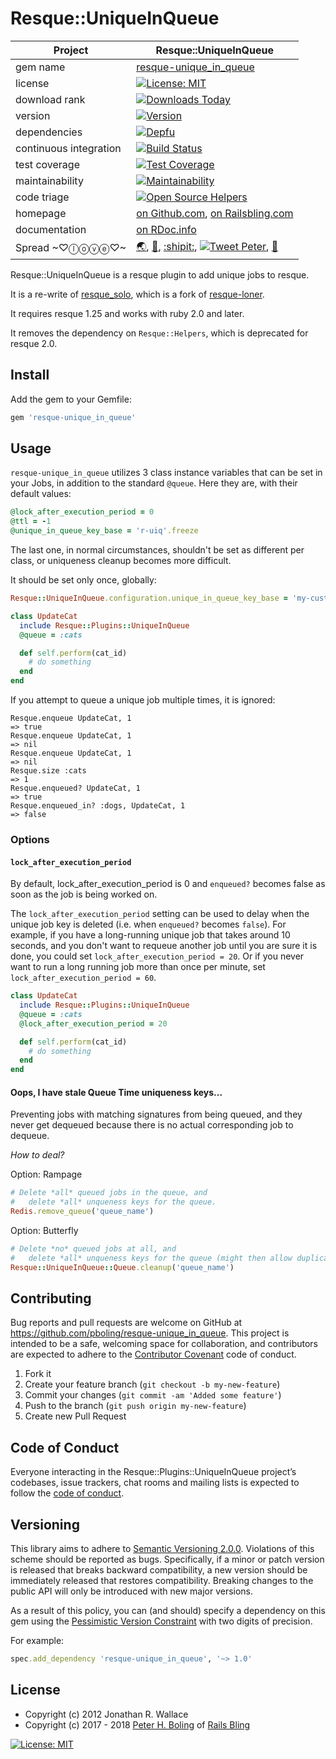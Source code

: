 # Resque::UniqueInQueue

| Project                 |  Resque::UniqueInQueue |
|------------------------ | ----------------------- |
| gem name                |  [resque-unique_in_queue](https://rubygems.org/gems/resque-unique_in_queue) |
| license                 |  [![License: MIT](https://img.shields.io/badge/License-MIT-green.svg)](https://opensource.org/licenses/MIT) |
| download rank           |  [![Downloads Today](https://img.shields.io/gem/rd/resque-unique_in_queue.svg)](https://github.com/pboling/resque-unique_in_queue) |
| version                 |  [![Version](https://img.shields.io/gem/v/resque-unique_in_queue.svg)](https://rubygems.org/gems/resque-unique_in_queue) |
| dependencies            |  [![Depfu](https://badges.depfu.com/badges/25c6e1e4c671926e9adea898f2df9a47/count.svg)](https://depfu.com/github/pboling/resque-unique_in_queue?project_id=2729) |
| continuous integration  |  [![Build Status](https://travis-ci.org/pboling/resque-unique_in_queue.svg?branch=master)](https://travis-ci.org/pboling/resque-unique_in_queue) |
| test coverage           |  [![Test Coverage](https://api.codeclimate.com/v1/badges/7520df3968eb146c8894/test_coverage)](https://codeclimate.com/github/pboling/resque-unique_in_queue/test_coverage) |
| maintainability         |  [![Maintainability](https://api.codeclimate.com/v1/badges/7520df3968eb146c8894/maintainability)](https://codeclimate.com/github/pboling/resque-unique_in_queue/maintainability) |
| code triage             |  [![Open Source Helpers](https://www.codetriage.com/pboling/resque-unique_in_queue/badges/users.svg)](https://www.codetriage.com/pboling/resque-unique_in_queue) |
| homepage                |  [on Github.com][homepage], [on Railsbling.com][blogpage] |
| documentation           |  [on RDoc.info][documentation] |
| Spread ~♡ⓛⓞⓥⓔ♡~      |  [🌏](https://about.me/peter.boling), [👼](https://angel.co/peter-boling), [:shipit:](http://coderwall.com/pboling), [![Tweet Peter](https://img.shields.io/twitter/follow/galtzo.svg?style=social&label=Follow)](http://twitter.com/galtzo), [🌹](https://nationalprogressiveparty.org) |

Resque::UniqueInQueue is a resque plugin to add unique jobs to resque.

It is a re-write of [resque_solo](https://github.com/neighborland/resque_solo), which is a fork of [resque-loner](https://github.com/jayniz/resque-loner).

It requires resque 1.25 and works with ruby 2.0 and later.

It removes the dependency on `Resque::Helpers`, which is deprecated for resque 2.0.

## Install

Add the gem to your Gemfile:

```ruby
gem 'resque-unique_in_queue'
```

## Usage

`resque-unique_in_queue` utilizes 3 class instance variables that can be set
in your Jobs, in addition to the standard `@queue`.  Here they are, with their
default values:

```ruby
@lock_after_execution_period = 0
@ttl = -1
@unique_in_queue_key_base = 'r-uiq'.freeze
```

The last one, in normal circumstances, shouldn't be set as different per class,
or uniqueness cleanup becomes more difficult.

It should be set only once, globally:

```ruby
Resque::UniqueInQueue.configuration.unique_in_queue_key_base = 'my-custom'
```


```ruby
class UpdateCat
  include Resque::Plugins::UniqueInQueue
  @queue = :cats

  def self.perform(cat_id)
    # do something
  end
end
```

If you attempt to queue a unique job multiple times, it is ignored:

```
Resque.enqueue UpdateCat, 1
=> true
Resque.enqueue UpdateCat, 1
=> nil
Resque.enqueue UpdateCat, 1
=> nil
Resque.size :cats
=> 1
Resque.enqueued? UpdateCat, 1
=> true
Resque.enqueued_in? :dogs, UpdateCat, 1
=> false
```

### Options

#### `lock_after_execution_period`

By default, lock_after_execution_period is 0 and `enqueued?` becomes false as soon as the job
is being worked on.

The `lock_after_execution_period` setting can be used to delay when the unique job key is deleted
(i.e. when `enqueued?` becomes `false`). For example, if you have a long-running unique job that
takes around 10 seconds, and you don't want to requeue another job until you are sure it is done,
you could set `lock_after_execution_period = 20`. Or if you never want to run a long running
job more than once per minute, set `lock_after_execution_period = 60`.

```ruby
class UpdateCat
  include Resque::Plugins::UniqueInQueue
  @queue = :cats
  @lock_after_execution_period = 20

  def self.perform(cat_id)
    # do something
  end
end
```

#### Oops, I have stale Queue Time uniqueness keys...
 
Preventing jobs with matching signatures from being queued, and they never get
dequeued because there is no actual corresponding job to dequeue.

*How to deal?*

Option: Rampage

```ruby
# Delete *all* queued jobs in the queue, and
#   delete *all* unqueness keys for the queue.
Redis.remove_queue('queue_name')
```

Option: Butterfly

```ruby
# Delete *no* queued jobs at all, and
#   delete *all* unqueness keys for the queue (might then allow duplicates).
Resque::UniqueInQueue::Queue.cleanup('queue_name')
```

## Contributing

Bug reports and pull requests are welcome on GitHub at https://github.com/pboling/resque-unique_in_queue. This project is intended to be a safe, welcoming space for collaboration, and contributors are expected to adhere to the [Contributor Covenant](http://contributor-covenant.org) code of conduct.

1. Fork it
2. Create your feature branch (`git checkout -b my-new-feature`)
3. Commit your changes (`git commit -am 'Added some feature'`)
4. Push to the branch (`git push origin my-new-feature`)
5. Create new Pull Request

## Code of Conduct

Everyone interacting in the Resque::Plugins::UniqueInQueue project’s codebases, issue trackers, chat rooms and mailing lists is expected to follow the [code of conduct](https://github.com/pboling/resque-unique_in_queue/blob/master/CODE_OF_CONDUCT.md).

## Versioning

This library aims to adhere to [Semantic Versioning 2.0.0][semver].
Violations of this scheme should be reported as bugs. Specifically,
if a minor or patch version is released that breaks backward
compatibility, a new version should be immediately released that
restores compatibility. Breaking changes to the public API will
only be introduced with new major versions.

As a result of this policy, you can (and should) specify a
dependency on this gem using the [Pessimistic Version Constraint][pvc] with two digits of precision.

For example:

```ruby
spec.add_dependency 'resque-unique_in_queue', '~> 1.0'
```

## License

* Copyright (c) 2012 Jonathan R. Wallace
* Copyright (c) 2017 - 2018 [Peter H. Boling][peterboling] of [Rails Bling][railsbling]

[![License: MIT](https://img.shields.io/badge/License-MIT-green.svg)](https://opensource.org/licenses/MIT) 

[license]: LICENSE
[semver]: http://semver.org/
[pvc]: http://guides.rubygems.org/patterns/#pessimistic-version-constraint
[railsbling]: http://www.railsbling.com
[peterboling]: http://www.peterboling.com
[documentation]: http://rdoc.info/github/pboling/resque-unique_in_queue/frames
[homepage]: https://github.com/pboling/resque-unique_in_queue/
[blogpage]: http://www.railsbling.com/tags/resque-unique_in_queue/
